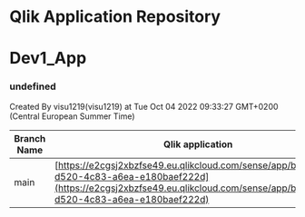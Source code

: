 # Qlik Application Repository 
# Dev1_App
### undefined
Created By visu1219(visu1219) at Tue Oct 04 2022 09:33:27 GMT+0200 (Central European Summer Time)

Branch Name|Qlik application
---|---
main|[https://e2cgsj2xbzfse49.eu.qlikcloud.com/sense/app/b9bca275-d520-4c83-a6ea-e180baef222d](https://e2cgsj2xbzfse49.eu.qlikcloud.com/sense/app/b9bca275-d520-4c83-a6ea-e180baef222d)